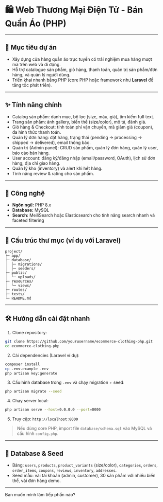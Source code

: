 # 🛍️ Web Thương Mại Điện Tử - Bán Quần Áo (PHP)


---

## 🎯 Mục tiêu dự án

* Xây dựng cửa hàng quần áo trực tuyến có trải nghiệm mua hàng mượt mà trên web và di động.
* Hỗ trợ catalogue sản phẩm, giỏ hàng, thanh toán, quản trị sản phẩm/đơn hàng, và quản lý người dùng.
* Triển khai nhanh bằng PHP (core PHP hoặc framework như **Laravel** để tăng tốc phát triển).

---

## ✨ Tính năng chính

* Catalog sản phẩm: danh mục, bộ lọc (size, màu, giá), tìm kiếm full‑text.
* Trang sản phẩm: ảnh gallery, biến thể (size/color), mô tả, đánh giá.
* Giỏ hàng & Checkout: tính toán phí vận chuyển, mã giảm giá (coupon), đa hình thức thanh toán.
* Quản lý đơn hàng: đặt hàng, trạng thái (pending → processing → shipped → delivered), email thông báo.
* Quản trị (Admin panel): CRUD sản phẩm, quản lý đơn hàng, quản lý user, báo cáo bán hàng.
* User account: đăng ký/đăng nhập (email/password, OAuth), lịch sử đơn hàng, địa chỉ giao hàng.
* Quản lý kho (inventory) và alert khi hết hàng.
* Tính năng review & rating cho sản phẩm.

---

## 🧩 Công nghệ 

* **Ngôn ngữ:** PHP 8.x
* **Database:** MySQL
* **Search:** MeiliSearch hoặc Elasticsearch cho tính năng search nhanh và faceted filtering

---

## 📁 Cấu trúc thư mục (ví dụ với Laravel)

```
project/
├─ app/
├─ database/
│  ├─ migrations/
│  ├─ seeders/
├─ public/
│  └─ uploads/
├─ resources/
│  └─ views/
├─ routes/
├─ tests/
└─ README.md
```

---

## 🛠️ Hướng dẫn cài đặt nhanh

1. Clone repository:

```bash
git clone https://github.com/yourusername/ecommerce-clothing-php.git
cd ecommerce-clothing-php
```

2. Cài dependencies (Laravel ví dụ):

```bash
composer install
cp .env.example .env
php artisan key:generate
```

3. Cấu hình database trong `.env` và chạy migration + seed:

```bash
php artisan migrate --seed
```

4. Chạy server local:

```bash
php artisan serve --host=0.0.0.0 --port=8000
```

5. Truy cập: `http://localhost:8000`

> Nếu dùng core PHP, import file `database/schema.sql` vào MySQL và cấu hình `config.php`.

---

## 🧾 Database & Seed 

* Bảng: `users`, `products`, `product_variants` (size/color), `categories`, `orders`, `order_items`, `coupons`, `reviews`, `inventory`, `addresses`.
* Seed mẫu: vài tài khoản (admin, customer), 30 sản phẩm với nhiều biến thể, vài đơn hàng demo.

---


Bạn muốn mình làm tiếp phần nào?
